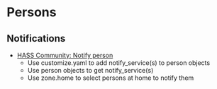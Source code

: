 # Persons

## Notifications

* [HASS Community: Notify person](https://community.home-assistant.io/t/notify-person/159876/24)
    * Use customize.yaml to add notify_service(s) to person objects
    * Use person objects to get notify_service(s)
    * Use zone.home to select persons at home to notify them